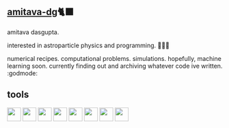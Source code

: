 ## [amitava-dg](https://github.com/amitava-dg)🐈‍⬛
amitava dasgupta. <br>

interested in astroparticle physics and programming. 🔭👨‍💻

numerical recipes. computational problems. simulations. hopefully, machine learning soon.
currently finding out and archiving whatever code ive written. :godmode:

## tools 
<img height="32" width="32" src="https://cdn.simpleicons.org/python/3776ab" /> <img height="32" width="32" src="https://cdn.simpleicons.org/spyderide/ff0000" /> <img height="32" width="32" src="https://cdn.simpleicons.org/jupyter/f37626" /> <img height="32" width="32" src="https://cdn.simpleicons.org/numpy/013243" /> <img height="32" width="32" src="https://cdn.simpleicons.org/scipy/8caae6" /> <img height="32" width="32" src="https://cdn.simpleicons.org/fortran/734f96" /> <img height="32" width="32" src="https://cdn.simpleicons.org/anaconda/44a833" /> <img height="32" width="32" src="https://cdn.simpleicons.org/pytorch/ee4c2c" />
